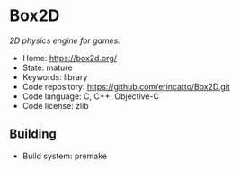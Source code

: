 # Box2D

_2D physics engine for games._

- Home: https://box2d.org/
- State: mature
- Keywords: library
- Code repository: https://github.com/erincatto/Box2D.git
- Code language: C, C++, Objective-C
- Code license: zlib

## Building

- Build system: premake
